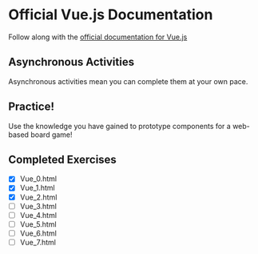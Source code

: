 # Official Vue.js Documentation
Follow along with the [official documentation for Vue.js](https://vuejs.org/v2/guide/)

## Asynchronous Activities
Asynchronous activities mean you can complete them at your own pace.

## Practice!
Use the knowledge you have gained to prototype components for a web-based board game!

## Completed Exercises
- [x] Vue_0.html
- [x] Vue_1.html
- [x] Vue_2.html
- [ ] Vue_3.html
- [ ] Vue_4.html
- [ ] Vue_5.html
- [ ] Vue_6.html
- [ ] Vue_7.html
